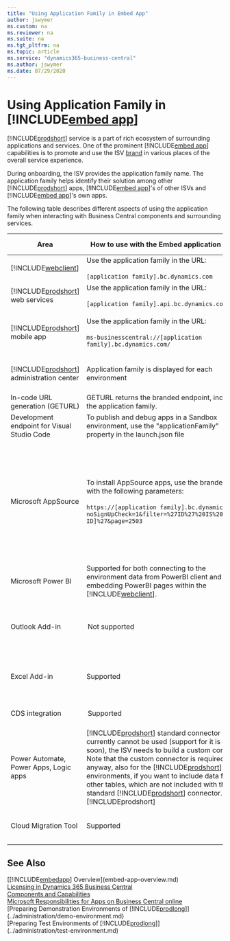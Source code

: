 ```yaml
---
title: "Using Application Family in Embed App"
author: jswymer
ms.custom: na
ms.reviewer: na
ms.suite: na
ms.tgt_pltfrm: na
ms.topic: article
ms.service: "dynamics365-business-central"
ms.author: jswymer
ms.date: 07/29/2020
---
```


# Using Application Family in [!INCLUDE[embed app](../developer/includes/embedapp.md)]

[!INCLUDE[prodshort](../developer/includes/prodshort.md)] service is a part of rich ecosystem of surrounding applications and services. One of the prominent [!INCLUDE[embed app](../developer/includes/embedapp.md)] capabilities is to promote and use the ISV [brand](embed-app-overview.md#partner-branding) in various places of the overall service experience.

During onboarding, the ISV provides the application family name. The application family helps identify their solution among other [!INCLUDE[prodshort](../developer/includes/prodshort.md)] apps, [!INCLUDE[embed app](../developer/includes/embedapp.md)]'s of other ISVs and [!INCLUDE[embed app](../developer/includes/embedapp.md)]'s own apps.  

The following table describes different aspects of using the application family when interacting with Business Central components and surrounding services.  

|Area|How to use with the Embed application family|Additional details|
|----|--------------------------------------------|------------------|
|[!INCLUDE[webclient](../developer/includes/webclient.md)] |Use the application family in the URL:<br /><br />`[application family].bc.dynamics.com` |[Web Client URL](../developer/devenv-web-client-urls.md) |
|[!INCLUDE[prodshort](../developer/includes/prodshort.md)] web services|Use the application family in the URL:<br /><br />`[application family].api.bc.dynamics.com`|[Introduction to automation APIs](../administration/itpro-introduction-to-automation-apis.md)|
|[!INCLUDE[prodshort](../developer/includes/prodshort.md)] mobile app|Use the application family in the URL:<br /><br />`ms-businesscentral://[application family].bc.dynamics.com/` |[Getting Business Central on Your Mobile Device](/dynamics365/business-central/install-mobile-app) |
|[!INCLUDE[prodshort](../developer/includes/prodshort.md)] administration center|Application family is displayed for each environment |[The Business Central Administration Center](../administration/tenant-admin-center.md) |
|In-code URL generation (GETURL) |GETURL returns the branded endpoint, including the application family. |[GetUrl Method](../developer/methods-auto/system/system-geturl-clienttype-string-objecttype-integer-table-boolean-method.md)|
|Development endpoint for Visual Studio Code|To publish and debug apps in a Sandbox environment, use the "applicationFamily" property in the launch.json file |[JSON Files](../developer/devenv-json-files.md) |
|Microsoft AppSource|To install AppSource apps, use the branded URL with the following parameters:<br /><br />`https://[application family].bc.dynamics.com/?noSignUpCheck=1&filter=%27ID%27%20IS%20%27[APP ID]%27&page=2503` |Installing apps by selecting a direct app link in AppSource (for example, "Get it now" or "Free trial") is not supported. This action redirects to the standard Business Central URL. |
|Microsoft Power BI|Supported for both connecting to the environment data from PowerBI client and for embedding PowerBI pages within the [!INCLUDE[webclient](../developer/includes/webclient.md)].  |[Enabling Your Business Data for Power BI](/dynamics365/business-central/admin-powerbi) |
|Outlook Add-in | Not supported | [Using Business Central as your Business Inbox in Outlook](/dynamics365/business-central/admin-outlook)|
|Excel Add-in|Supported|[Setting up the Excel Add-In for Editing Business Central Data](../administration/configuring-excel-addin.md)|
|CDS integration| Supported  |[Integrating with Common Data Service](/dynamics365/business-central/admin-common-data-service)|
|Power Automate, Power Apps, Logic apps |[!INCLUDE[prodshort](../developer/includes/prodshort.md)] standard connector currently cannot be used (support for it is coming soon), the ISV needs to build a custom connector. Note that the custom connector is required anyway, also for the [!INCLUDE[prodshort](../developer/includes/prodshort.md)] environments, if you want to include data from other tables, which are not included with the standard [!INCLUDE[prodshort](../developer/includes/prodshort.md)] connector. [!INCLUDEprodshort] |[Custom connector FAQ for Azure Logic Apps, Power Automate, and Power Apps](/connectors/custom-connectors/faq)|  
|Cloud Migration Tool|Supported|[Migrating On-Premises Data to Business Central Online](../administration/migrate-data-md)|


## See Also

[[!INCLUDE[embedapp](../developer/includes/embedapp.md)] Overview](embed-app-overview.md)  
[Licensing in Dynamics 365 Business Central](licensing.md)  
[Components and Capabilities](app-components.md)  
[Microsoft Responsibilities for Apps on Business Central online](microsoft-responsibilities.md)  
[Preparing Demonstration Environments of [!INCLUDE[prodlong](../developer/includes/prodlong.md)]](../administration/demo-environment.md)  
[Preparing Test Environments of [!INCLUDE[prodlong](../developer/includes/prodlong.md)]](../administration/test-environment.md)  
